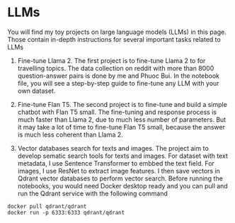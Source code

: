 # LLMs

You will find my toy projects on large language models (LLMs) in this page. Those contain in-depth instructions for several important tasks related to LLMs

1. Fine-tune Llama 2. The first project is to fine-tune Llama 2 to for travelling topics. The data collection on reddit with more than 8000 question-answer pairs is done by me and Phuoc Bui. In the notebook file, you will see a step-by-step guide to fine-tune any LLM with your own dataset.

2. Fine-tune Flan T5. The second project is to fine-tune and build a simple chatbot with Flan T5 small. The fine-tuning and response process is much faster than Llama 2, due to much less number of parameters. But it may take a lot of time to fine-tune Flan T5 small, because the answer is much less coherent than Llama 2.

3. Vector databases search for texts and images. The project aim to develop sematic search tools for texts and images. For dataset with text metadata, I use Sentence Transformer to embbed the text field. For images, I use ResNet to extract image features. I then save vectors in Qdrant vector databases to perform vector search. Before running the notebooks, you would need Docker desktop ready and you can pull and run the Qdrant service with the following command

```docker
docker pull qdrant/qdrant
docker run -p 6333:6333 qdrant/qdrant
